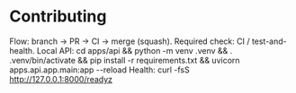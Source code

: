 # Contributing
Flow: branch → PR → CI → merge (squash). Required check: CI / test-and-health.
Local API: cd apps/api && python -m venv .venv && . .venv/bin/activate && pip install -r requirements.txt && uvicorn apps.api.app.main:app --reload
Health: curl -fsS http://127.0.0.1:8000/readyz
